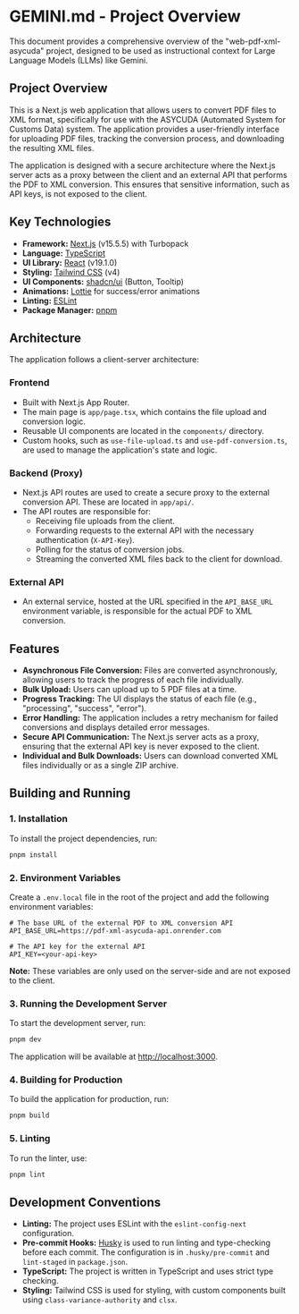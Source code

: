 # GEMINI.md - Project Overview

This document provides a comprehensive overview of the "web-pdf-xml-asycuda" project, designed to be used as instructional context for Large Language Models (LLMs) like Gemini.

## Project Overview

This is a Next.js web application that allows users to convert PDF files to XML format, specifically for use with the ASYCUDA (Automated System for Customs Data) system. The application provides a user-friendly interface for uploading PDF files, tracking the conversion process, and downloading the resulting XML files.

The application is designed with a secure architecture where the Next.js server acts as a proxy between the client and an external API that performs the PDF to XML conversion. This ensures that sensitive information, such as API keys, is not exposed to the client.

## Key Technologies

- **Framework:** [Next.js](https://nextjs.org/) (v15.5.5) with Turbopack
- **Language:** [TypeScript](https://www.typescriptlang.org/)
- **UI Library:** [React](https://react.dev/) (v19.1.0)
- **Styling:** [Tailwind CSS](https://tailwindcss.com/) (v4)
- **UI Components:** [shadcn/ui](https://ui.shadcn.com/) (Button, Tooltip)
- **Animations:** [Lottie](https://lottiefiles.com/) for success/error animations
- **Linting:** [ESLint](https://eslint.org/)
- **Package Manager:** [pnpm](https://pnpm.io/)

## Architecture

The application follows a client-server architecture:

### Frontend

- Built with Next.js App Router.
- The main page is `app/page.tsx`, which contains the file upload and conversion logic.
- Reusable UI components are located in the `components/` directory.
- Custom hooks, such as `use-file-upload.ts` and `use-pdf-conversion.ts`, are used to manage the application's state and logic.

### Backend (Proxy)

- Next.js API routes are used to create a secure proxy to the external conversion API. These are located in `app/api/`.
- The API routes are responsible for:
  - Receiving file uploads from the client.
  - Forwarding requests to the external API with the necessary authentication (`X-API-Key`).
  - Polling for the status of conversion jobs.
  - Streaming the converted XML files back to the client for download.

### External API

- An external service, hosted at the URL specified in the `API_BASE_URL` environment variable, is responsible for the actual PDF to XML conversion.

## Features

- **Asynchronous File Conversion:** Files are converted asynchronously, allowing users to track the progress of each file individually.
- **Bulk Upload:** Users can upload up to 5 PDF files at a time.
- **Progress Tracking:** The UI displays the status of each file (e.g., "processing", "success", "error").
- **Error Handling:** The application includes a retry mechanism for failed conversions and displays detailed error messages.
- **Secure API Communication:** The Next.js server acts as a proxy, ensuring that the external API key is never exposed to the client.
- **Individual and Bulk Downloads:** Users can download converted XML files individually or as a single ZIP archive.

## Building and Running

### 1. Installation

To install the project dependencies, run:

```bash
pnpm install
```

### 2. Environment Variables

Create a `.env.local` file in the root of the project and add the following environment variables:

```env
# The base URL of the external PDF to XML conversion API
API_BASE_URL=https://pdf-xml-asycuda-api.onrender.com

# The API key for the external API
API_KEY=<your-api-key>
```

**Note:** These variables are only used on the server-side and are not exposed to the client.

### 3. Running the Development Server

To start the development server, run:

```bash
pnpm dev
```

The application will be available at [http://localhost:3000](http://localhost:3000).

### 4. Building for Production

To build the application for production, run:

```bash
pnpm build
```

### 5. Linting

To run the linter, use:

```bash
pnpm lint
```

## Development Conventions

- **Linting:** The project uses ESLint with the `eslint-config-next` configuration.
- **Pre-commit Hooks:** [Husky](https://typicode.github.io/husky/) is used to run linting and type-checking before each commit. The configuration is in `.husky/pre-commit` and `lint-staged` in `package.json`.
- **TypeScript:** The project is written in TypeScript and uses strict type checking.
- **Styling:** Tailwind CSS is used for styling, with custom components built using `class-variance-authority` and `clsx`.
